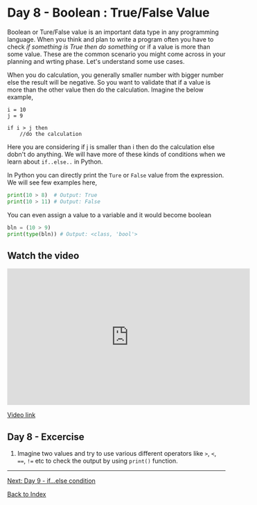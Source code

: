 # Day 8 - Boolean : True/False Value

Boolean or Ture/False value is an important data type in any programming language. When you think and plan to write a program often you have to check *if something is True then do something* or if a value is more than some value. These are the common scenario you might come across in your planning and wrting phase. Let's understand some use cases.

When you do calculation, you generally smaller number with bigger number else the result will be negative. So you want to validate that if a value is more than the other value then do the calculation. Imagine the below example,

```
i = 10
j = 9

if i > j then
    //do the calculation

```

Here you are considering if j is smaller than i then do the calculation else dobn't do anything. We will have more of these kinds of conditions when we learn about `if..else..` in Python. 

In Python you can directly print the `Ture` or `False` value from the expression. We will see few examples here,

```python
print(10 > 8)  # Output: True
print(10 > 11) # Output: False
```

You can even assign a value to a variable and it would become boolean

```python
bln = (10 > 9)
print(type(bln)) # Output: <class, 'bool'>
```

## Watch the video

<iframe width="560" height="315" src="https://www.youtube.com/embed/oowt4odHD3o" frameborder="0" allow="accelerometer; autoplay; clipboard-write; encrypted-media; gyroscope; picture-in-picture" allowfullscreen></iframe>

[Video link](https://www.youtube.com/watch?v=oowt4odHD3o)

## Day 8 - Excercise

1. Imagine two values and try to use various different operators like `>`, `<`, `==`, `!=` etc to check the output by using `print()` function.

---
[Next: Day 9 - if...else condition](09-day09.md)

[Back to Index](index.md)
